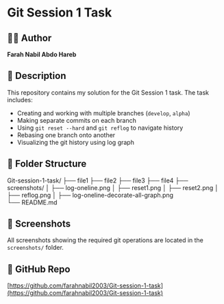 # Git Session 1 Task

## 👩‍💻 Author
**Farah Nabil Abdo Hareb**

## 📘 Description

This repository contains my solution for the Git Session 1 task. The task includes:

- Creating and working with multiple branches (`develop`, `alpha`)
- Making separate commits on each branch
- Using `git reset --hard` and `git reflog` to navigate history
- Rebasing one branch onto another
- Visualizing the git history using log graph

## 📁 Folder Structure
Git-session-1-task/
├── file1
├── file2
├── file3
├── file4
├── screenshots/
│ ├── log-oneline.png
│ ├── reset1.png
│ ├── reset2.png
│ ├── reflog.png
│ ├── log-oneline-decorate-all-graph.png  
└── README.md

## 📸 Screenshots

All screenshots showing the required git operations are located in the `screenshots/` folder.

## 🔗 GitHub Repo

[https://github.com/farahnabil2003/Git-session-1-task](https://github.com/farahnabil2003/Git-session-1-task)


